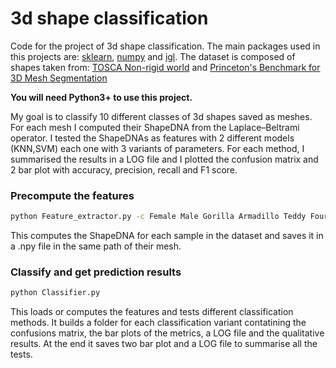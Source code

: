 # 3d shape classification

Code for the project of 3d shape classification.  The main packages used in this projects are: [sklearn](http://scikit-learn.org), [numpy](https://numpy.org/) and [igl](https://libigl.github.io/libigl-python-bindings/). The dataset is composed of shapes taken from: [TOSCA Non-rigid world](http://tosca.cs.technion.ac.il/book/resources_data.html) and [Princeton's Benchmark for 3D Mesh Segmentation](https://segeval.cs.princeton.edu/public/Download/off.zip)

**You will need Python3+ to use this project.**

My goal is to classify 10 different classes of 3d shapes saved as meshes. For each mesh I computed their ShapeDNA from the  Laplace–Beltrami operator. I tested the ShapeDNAs as features with 2 different models (KNN,SVM) each one with 3 variants of parameters. For each method, I summarised the results in a LOG file and I plotted the confusion matrix and 2 bar plot with accuracy, precision, recall and F1 score. 

### Precompute the features
```bash
python Feature_extractor.py -c Female Male Gorilla Armadillo Teddy Fourleg Ant Octopus Bird Glasses
```
This computes the ShapeDNA for each sample in the dataset and saves it in a .npy file in the same path of their mesh.

### Classify and get prediction results
```bash
python Classifier.py
```
This loads or computes the features and tests different classification methods. It builds a folder for each classification variant contatining the confusions matrix, the bar plots of the metrics, a LOG file and the qualitative results. At the end it saves two bar plot and a LOG file to summarise all the tests.
